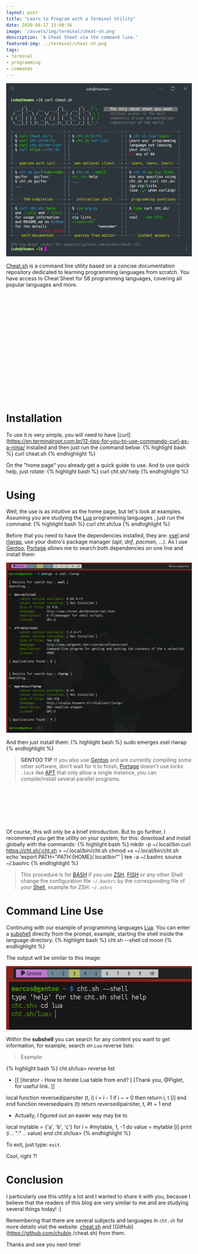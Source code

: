 ```yaml
---
layout: post
title: "Learn to Program with a Terminal Utility"
date: 2020-06-17 15:08:56
image: '/assets/img/terminal/cheat-sh.png'
description: 'A Cheat Sheet via the command line.'
featured-img: ../terminal/cheat-sh.png
tags:
- terminal
- programming
- commands
---
```


![Learn to Program with a Terminal Utility](/assets/img/terminal/cheat-sh.png)

[Cheat.sh](http://cheat.sh/) is a command line utility based on a concise documentation repository dedicated to learning programming languages ​​from scratch. You have access to Cheat Sheet for 58 programming languages, covering all popular languages ​​and more.

<!-- QUADRADO -->
<script async src="//pagead2.googlesyndication.com/pagead/js/adsbygoogle.js"></script>
<ins class="adsbygoogle"
style="display:inline-block;width:336px;height:280px"
data-ad-client="ca-pub-2838251107855362"
data-ad-slot="5351066970"></ins>
<script>
(adsbygoogle = window.adsbygoogle || []).push({});
</script>

# Installation
To use it is very simple, you will need to have [curl](https://en.terminalroot.com.br/12-tips-for-you-to-use-commando-curl-as-a-ninja/ installed and then just run the command below:
{% highlight bash %}
curl cheat.sh
{% endhighlight %}

On the "home page" you already get a quick guide to use. And to use quick help, just rotate:
{% highlight bash %}
curl cht.sh/:help
{% endhighlight %}

# Using
Well, the use is as intuitive as the home page, but let's look at examples. Assuming you are studying the [Lua](https://en.terminalroot.com.br/hello-world-in-25-programming-languages-proposal-docs-and-links/) programming languages ​​, just run the command:
{% highlight bash %}
curl cht.sh/lua
{% endhighlight %}

Before that you need to have the dependencies installed, they are: [xsel](http://www.vergenet.net/~conrad/software/xsel) and [rlwrap](http://utopia.knoware.nl/~hlubub/uck/rlwrap/), use your distro's package manager (*apt*, *dnf*, *pacman*, ...). As I use [Gentoo](https://en.terminalroot.com.br/how-to-create-an-ebuild-on-gentoo/), [Portage](https://en.terminalroot.com.br/configuring-mirrors-in-gentoo/) allows me to search both dependencies on one line and install them:

![Gentoo Portage cheat.sh](/assets/img/terminal/gentoo-portage-cheat-sh.png)

And then just install them:
{% highlight bash %}
sudo emerges xsel rlwrap
{% endhighlight %}

> **GENTOO TIP** If you also use [Gentoo](https://en.terminalroot.com.br/10-fundamental-tips-for-your-gentoo-linux/) and are currently compiling some other software, don't wait for it to finish, [Portage](https://wiki.gentoo.org/wiki/Portage) doesn't use *locks* `.lock` like [APT](https://github.com/terroo/apt) that only allow a single instance, you can compile/install several parallel programs.

<!-- LISTA MIN -->
<script async src="//pagead2.googlesyndication.com/pagead/js/adsbygoogle.js"></script>
<ins class="adsbygoogle"
style="display:inline-block;width:730px;height:95px"
data-ad-client="ca-pub-2838251107855362"
data-ad-slot="5351066970"></ins>
<script>
(adsbygoogle = window.adsbygoogle || []).push({});
</script>

Of course, this will only be a brief introduction. But to go further, I recommend you get the utility on your system, for this: download and install globally with the commands:
{% highlight bash %}
mkdir -p ~/.local/bin
curl https://cht.sh/:cht.sh > ~/.local/bin/cht.sh
chmod +x ~/.local/bin/cht.sh
echo 'export PATH="${PATH}:${HOME}/.local/bin"' | tee -a ~/.bashrc
source ~/.bashrc
{% endhighlight %}
> This procedure is for [BASH](https://en.terminalroot.com.br/discover-and-install-oh-my-bash/) if you use [ZSH](https://en.terminalroot.com.br/the-13-best-shell-for-your-linux-or-unix/), [FISH](https://fishshell.com/) or any other Shell change the configuration file `~/.bashrc` by the corresponding file of your [Shell](https://en.terminalroot.com.br/shell), example for ZSH: `~/.zshrc`

# Command Line Use
Continuing with our example of programming languages ​​[Lua](http://www.lua.org/). You can enter a [subshell](https://www.tldp.org/LDP/abs/html/subshells.html) directly from the prompt, example, starting the shell inside the language directory:
{% highlight bash %}
cht.sh --shell
cd moon
{% endhighlight %}

The output will be similar to this image:

![cht.sh shell cd lua](/assets/img/terminal/cht-sh-cd-lua.png)

<!-- RETANGULO LARGO 2 -->
<script async src="//pagead2.googlesyndication.com/pagead/js/adsbygoogle.js"></script>
<ins class="adsbygoogle"
style="display:block; text-align:center;"
data-ad-layout="in-article"
data-ad-format="fluid"
data-ad-client="ca-pub-2838251107855362"
data-ad-slot="8549252987"></ins>
<script>
(adsbygoogle = window.adsbygoogle || []).push({});
</script>

Within the **subshell** you can search for any content you want to get information, for example, search on `Lua` reverse lists:
> Example:

{% highlight bash %}
cht.sh/lua> reverse list
- [[
   [iterator - How to iterate Lua table from end?
   [
   [Thank you, @Piglet, for useful link.
   ]]

local function reversedipairsiter (t, i)
    i = i - 1
    if i ~ = 0 then
        return i, t [i]
    end
end
function reversedipairs (t)
    return reversedipairsiter, t, #t + 1
end

- Actually, I figured out an easier way may be to

local mytable = {'a', 'b', 'c'}
for i = #mytable, 1, -1 do
    value = mytable [i]
    print (i .. ":" .. value)
end
cht.sh/lua>
{% endhighlight %}

To exit, just type: `exit`.

Cool, right ?!

# Conclusion
I particularly use this utility a lot and I wanted to share it with you, because I believe that the readers of this blog are very similar to me and are studying several things today! :)

Remembering that there are several subjects and languages ​​in `cht.sh` for more details visit the website: [cheat.sh](http://cheat.sh/) and [GitHub](https://github.com/chubin /cheat.sh) from them.

Thanks and see you next time!


<!-- RETANGULO LARGO -->
<script async src="https://pagead2.googlesyndication.com/pagead/js/adsbygoogle.js"></script>
<!-- Informat -->
<ins class="adsbygoogle"
style="display:block"
data-ad-client="ca-pub-2838251107855362"
data-ad-slot="2327980059"
data-ad-format="auto"
data-full-width-responsive="true"></ins>
<script>
(adsbygoogle = window.adsbygoogle || []).push({});
</script>
    
